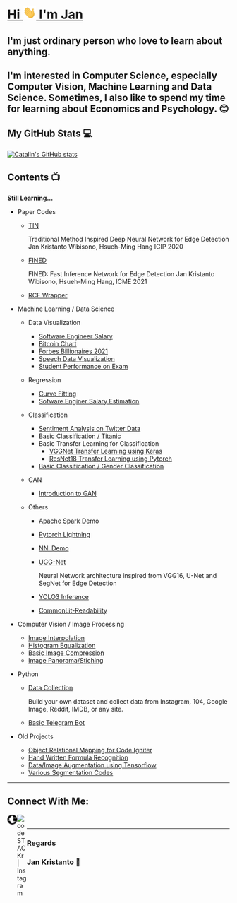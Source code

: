 # [Hi <img src="https://raw.githubusercontent.com/ABSphreak/ABSphreak/master/gifs/Hi.gif" width="30px"> I'm Jan][website]

## I'm just ordinary person who love to learn about anything.

I'm interested in Computer Science, especially Computer Vision, Machine Learning and Data Science. 
Sometimes, I also like to spend my time for learning about Economics and Psychology. 😊
---

## My GitHub Stats 💻

[![Catalin's GitHub stats](https://github-readme-stats.vercel.app/api?username=jannctu&theme=vue-dark)](https://github.com/anuraghazra/github-readme-stats)

## Contents 📺 

<b>Still Learning...</b> 

- Paper Codes
    * [TIN](https://github.com/jannctu/TIN)
      
        Traditional Method Inspired Deep Neural Network for Edge Detection Jan Kristanto Wibisono, Hsueh-Ming Hang ICIP 2020
    * [FINED](https://github.com/jannctu/FINED)
    
        FINED: Fast Inference Network for Edge Detection Jan Kristanto Wibisono, Hsueh-Ming Hang, ICME 2021
    * [RCF Wrapper](https://github.com/jannctu/Rcf-Pytorch-Wrapper)
    
- Machine Learning / Data Science 
    * Data Visualization 
        - [Software Engineer Salary](https://github.com/jannctu/SoftwareEngineerSalaryEstimation/blob/master/EDA.ipynb)
        - [Bitcoin Chart](https://github.com/jannctu/Kaggle-Submissions/tree/master/btc-price)
        - [Forbes Billionaires 2021](https://github.com/jannctu/Kaggle-Submissions/tree/master/forbes-billionaires-2021)
        - [Speech Data Visualization](https://github.com/jannctu/Kaggle-Submissions/master/speech-recognition)
        - [Student Performance on Exam](https://github.com/jannctu/Kaggle-Submissions/master/student-performance)
    * Regression 
        - [Curve Fitting](https://github.com/jankristantowibisono/Linear-Regression)
        - [Sofware Enginer Salary Estimation](https://github.com/jannctu/SoftwareEngineerSalaryEstimation)
    * Classification
        - [Sentiment Analysis on Twitter Data](https://github.com/jannctu/Twitter-Sentiment-Analysis)
        - [Basic Classification / Titanic](https://github.com/jannctu/Kaggle-Submissions/tree/master/Titanic)
        - Basic Transfer Learning for Classification
            * [VGGNet Transfer Learning using Keras](https://github.com/jannctu/Kaggle-Submissions/master/fish-classification)
            * [ResNet18 Transfer Learning using Pytorch](https://github.com/jannctu/Kaggle-Submissions/master/fish-classification)
        - [Basic Classification / Gender Classification](https://github.com/jannctu/Kaggle-Submissions/master/gender-classification)
    * GAN 
        - [Introduction to GAN](https://github.com/jannctu/Kaggle-Submissions/tree/master/dog-gen)
    * Others
      
        - [Apache Spark Demo](https://github.com/jannctu/apache-spark-demo) 
        - [Pytorch Lightning](https://github.com/jannctu/Pytorch-Lightning-Demo)
        - [NNI Demo](https://github.com/jannctu/NNI-Experiment)
        - [UGG-Net](https://github.com/jannctu/UGG-Net)
        
            Neural Network architecture inspired from VGG16, U-Net and SegNet for Edge Detection
        - [YOLO3 Inference](https://github.com/jannctu/Yolo3-Tiny)
        - [CommonLit-Readability](https://github.com/jannctu/Kaggle-Submissions/master/CommonLit-Readability)
        
    
- Computer Vision / Image Processing 
    * [Image Interpolation](https://github.com/jankristantowibisono/image-interpolation)
    * [Histogram Equalization](https://github.com/jankristantowibisono/HistogramEqualizationGray)
    * [Basic Image Compression](https://github.com/jankristantowibisono/image-compression)
    * [Image Panorama/Stiching](https://github.com/jannctu/Image-Stiching)
- Python
    * [Data Collection](https://github.com/jannctu/PythonDataCollection)
        
        Build your own dataset and collect data from Instagram, 104, Google Image, Reddit, IMDB, or any site. 
    * [Basic Telegram Bot](https://github.com/jannctu/IDX-Fundamental-Telegram-Bot)
- Old Projects
    * [Object Relational Mapping for Code Igniter](https://github.com/vcrack/ciorta)
    * [Hand Written Formula Recognition](https://github.com/jankristantowibisono/HandWrittenFormulaCompetition)
    * [Data/Image Augmentation using Tensorflow](https://github.com/jannctu/tensorflow-data-augmentation)
    * [Various Segmentation Codes](https://github.com/jannctu/SegmentationModules)

---

[website]: https://github.com/jannctu/
[instagram]: https://www.instagram.com/jankristanto_/

## Connect With Me:

[<img align="left" alt="codeSTACKr.com" width="22px" src="https://raw.githubusercontent.com/iconic/open-iconic/master/svg/globe.svg" />][website]
[<img align="left" alt="codeSTACKr | Instagram" width="22px" src="https://cdn.jsdelivr.net/npm/simple-icons@v3/icons/instagram.svg" />][instagram]
<br />

---
### Regards

### Jan Kristanto 🙏
